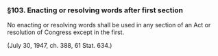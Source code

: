 ### §103. Enacting or resolving words after first section ###

No enacting or resolving words shall be used in any section of an Act or resolution of Congress except in the first.

(July 30, 1947, ch. 388, 61 Stat. 634.)